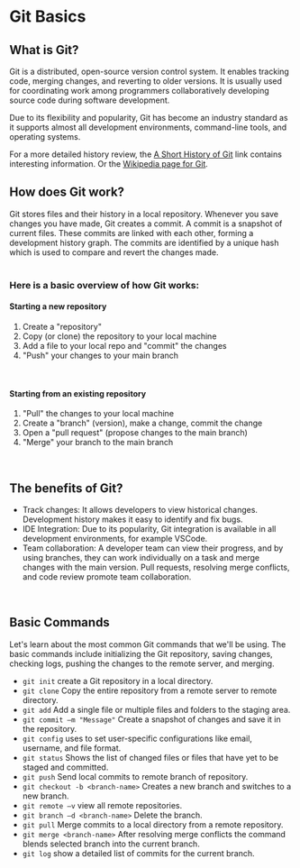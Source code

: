 # Git Basics

## What is Git?

Git is a distributed, open-source version control system. It enables tracking code, merging changes, and reverting to older versions. It is usually used for coordinating work among programmers collaboratively developing source code during software development.

Due to its flexibility and popularity, Git has become an industry standard as it supports almost all development environments, command-line tools, and operating systems. 

For a more detailed history review, the [A Short History of Git](https://git-scm.com/book/en/v2/Getting-Started-A-Short-History-of-Git) link contains interesting information. Or the [Wikipedia page for Git](https://en.wikipedia.org/wiki/Git).
<br />

## How does Git work?

Git stores files and their history in a local repository. Whenever you save changes you have made, Git creates a commit. A commit is a snapshot of current files. These commits are linked with each other, forming a development history graph. The commits are identified by a unique hash which is used to compare and revert the changes made.  
<br />

### Here is a basic overview of how Git works:

#### Starting a new repository 
1. Create a "repository" 
2. Copy (or clone) the repository to your local machine
3. Add a file to your local repo and "commit" the changes
4. "Push" your changes to your main branch
<br />

#### Starting from an existing repository 
1. "Pull" the changes to your local machine
2. Create a "branch" (version), make a change, commit the change
3. Open a "pull request" (propose changes to the main branch)
4. "Merge" your branch to the main branch
<br />

## The benefits of Git?

-   Track changes: It allows developers to view historical changes. Development history makes it easy to identify and fix bugs.
-   IDE Integration: Due to its popularity, Git integration is available in all development environments, for example VSCode.
-   Team collaboration: A developer team can view their progress, and by using branches, they can work individually on a task and merge changes with the main version. Pull requests, resolving merge conflicts, and code review promote team collaboration.
<br />

## Basic Commands

Let's learn about the most common Git commands that we'll be using. The basic commands include initializing the Git repository, saving changes, checking logs, pushing the changes to the remote server, and merging. 

-   `git init` create a Git repository in a local directory.
-   `git clone` Copy the entire repository from a remote server to remote directory. 
-   `git add` Add a single file or multiple files and folders to the staging area.
-   `git commit –m "Message"` Create a snapshot of changes and save it in the repository. 
-   `git config` uses to set user-specific configurations like email, username, and file format. 
-   `git status` Shows the list of changed files or files that have yet to be staged and committed.  
-   `git push` Send local commits to remote branch of repository.  
-   `git checkout -b <branch-name>` Creates a new branch and switches to a new branch.
-   `git remote –v` view all remote repositories.
-   `git branch –d <branch-name>` Delete the branch.
-   `git pull` Merge commits to a local directory from a remote repository. 
-   `git merge <branch-name>` After resolving merge conflicts the command blends selected branch into the current branch.
-   `git log` show a detailed list of commits for the current branch.

<div style="page-break-after: always"></div>

